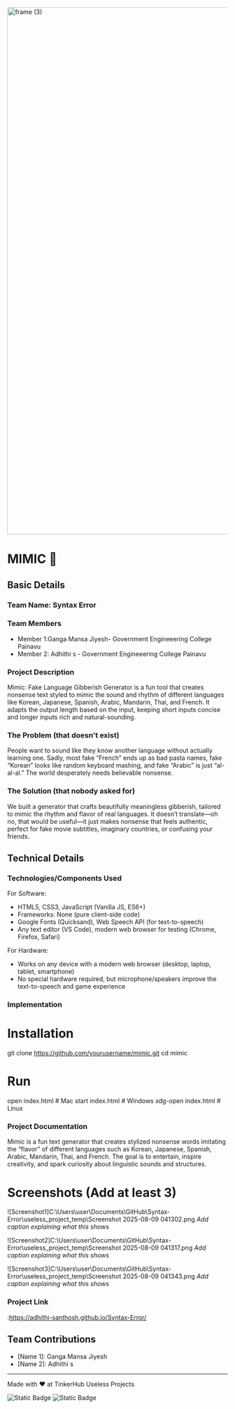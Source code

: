 <img width="3188" height="1202" alt="frame (3)" src="https://github.com/user-attachments/assets/517ad8e9-ad22-457d-9538-a9e62d137cd7" />


# MIMIC 🎯


## Basic Details
### Team Name: Syntax Error


### Team Members
- Member 1:Ganga Mansa Jiyesh-  Government Engineeering College Painavu
- Member 2: Adhithi s -  Government Engineeering College Painavu

### Project Description
Mimic: Fake Language Gibberish Generator is a fun tool that creates nonsense text styled to mimic the sound and rhythm of different languages like Korean, Japanese, Spanish, Arabic, Mandarin, Thai, and French. It adapts the output length based on the input, keeping short inputs concise and longer inputs rich and natural-sounding.


### The Problem (that doesn't exist)
People want to sound like they know another language without actually learning one. Sadly, most fake “French” ends up as bad pasta names, fake “Korean” looks like random keyboard mashing, and fake “Arabic” is just “al-al-al.” The world desperately needs believable nonsense.



### The Solution (that nobody asked for)
We built a generator that crafts beautifully meaningless gibberish, tailored to mimic the rhythm and flavor of real languages. It doesn’t translate—oh no, that would be useful—it just makes nonsense that feels authentic, perfect for fake movie subtitles, imaginary countries, or confusing your friends.


## Technical Details
### Technologies/Components Used
For Software:
-  HTML5, CSS3, JavaScript (Vanilla JS, ES6+)
- Frameworks: None (pure client-side code)
- Google Fonts (Quicksand), Web Speech API (for text-to-speech)
- Any text editor (VS Code), modern web browser for testing (Chrome, Firefox, Safari)

For Hardware:
- Works on any device with a modern web browser (desktop, laptop, tablet, smartphone)
- No special hardware required, but microphone/speakers improve the text-to-speech and game experience


### Implementation


# Installation
git clone https://github.com/yourusername/mimic.git
cd mimic


# Run
open index.html        # Mac
start index.html       # Windows
xdg-open index.html    # Linux

### Project Documentation
Mimic is a fun text generator that creates stylized nonsense words imitating the “flavor” of different languages such as Korean, Japanese, Spanish, Arabic, Mandarin, Thai, and French. The goal is to entertain, inspire creativity, and spark curiosity about linguistic sounds and structures.


# Screenshots (Add at least 3)
![Screenshot1]C:\Users\user\Documents\GitHub\Syntax-Error\useless_project_temp\Screenshot 2025-08-09 041302.png
*Add caption explaining what this shows*

![Screenshot2]C:\Users\user\Documents\GitHub\Syntax-Error\useless_project_temp\Screenshot 2025-08-09 041317.png
*Add caption explaining what this shows*

![Screenshot3]C:\Users\user\Documents\GitHub\Syntax-Error\useless_project_temp\Screenshot 2025-08-09 041343.png
*Add caption explaining what this shows*

### Project Link
:https://adhithi-santhosh.github.io/Syntax-Error/



## Team Contributions
- [Name 1]: Ganga Mansa Jiyesh
- [Name 2]: Adhithi s


---
Made with ❤️ at TinkerHub Useless Projects 

![Static Badge](https://img.shields.io/badge/TinkerHub-24?color=%23000000&link=https%3A%2F%2Fwww.tinkerhub.org%2F)
![Static Badge](https://img.shields.io/badge/UselessProjects--25-25?link=https%3A%2F%2Fwww.tinkerhub.org%2Fevents%2FQ2Q1TQKX6Q%2FUseless%2520Projects)



